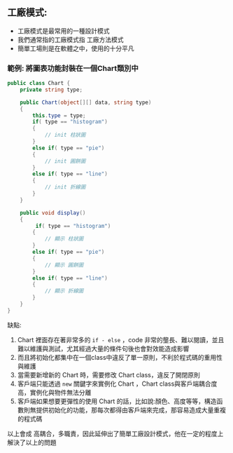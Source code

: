 ## 工廠模式:
- 工廠模式是最常用的一種設計模式
- 我們通常指的工廠模式指 工廠方法模式
- 簡單工場則是在軟體之中，使用的十分平凡


### 範例: 將圖表功能封裝在一個Chart類別中

```csharp
public class Chart {
    private string type;

    public Chart(object[][] data, string type)
    {
        this.type = type;
        if( type == "histogram")
        {
            // init 柱狀圖
        }
        else if( type == "pie") 
        { 
            // init 圓餅圖 
        }
        else if( type == "line")  
        { 
            // init 折線圖  
        }
    }

    public void display()
    {
         if( type == "histogram") 
        { 
            // 顯示 柱狀圖 
        } 
        else if( type == "pie")  
        {
            // 顯示 圓餅圖  
        } 
        else if( type == "line")   
        { 
            // 顯示 折線圖   
        }
    }
}
```


缺點:

1. Chart 裡面存在著非常多的 `if - else` ，code 非常的壟長、難以閱讀，並且難以維護與測試，尤其經過大量的條件句後也會對效能造成影響
2. 而且將初始化都集中在一個class中違反了單一原則，不利於程式碼的重用性與維護
3. 當需要新增新的 Chart 時，需要修改 Chart class，違反了開閉原則
4. 客戶端只能透過 ` new ` 關鍵字來實例化 Chart ，Chart class與客戶端耦合度高，實例化與物件無法分離
5. 客戶端如果想要更彈性的使用 Chart 的話，比如說:顏色、高度等等，構造函數則無提供初始化的功能，那每次都得由客戶端來完成，那容易造成大量重複的程式碼

以上會成 高耦合，多職責，因此延伸出了簡單工廠設計模式，他在一定的程度上解決了以上的問題
